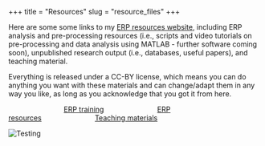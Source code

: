+++
title = "Resources"
slug = "resource_files"
+++

Here are some some links to my [ERP resources website](https://j-lewen.github.io/erp/), including ERP analysis and pre-processing resources (i.e., scripts and video tutorials on pre-processing and data analysis using MATLAB - further software coming soon), unpublished research output (i.e., databases, useful papers), and teaching material. 

Everything is released under a CC-BY license, which means you can do anything you want with these materials and can change/adapt them in any way you like, as long as you acknowledge that you got it from here.

&nbsp;&nbsp;&nbsp;&nbsp;&nbsp;&nbsp;&nbsp;&nbsp;&nbsp;&nbsp;&nbsp;&nbsp;&nbsp;&nbsp;&nbsp;&nbsp;&nbsp;&nbsp;&nbsp;&nbsp;&nbsp;&nbsp;&nbsp;&nbsp;&nbsp;&nbsp;&nbsp;&nbsp;[ERP training](https://j-lewen.github.io/erp/docs/table-of-contents/training/)&nbsp;&nbsp;&nbsp;&nbsp;&nbsp;&nbsp;&nbsp;&nbsp;&nbsp;&nbsp;&nbsp;&nbsp;&nbsp;&nbsp;&nbsp;&nbsp;&nbsp;&nbsp;&nbsp;&nbsp;&nbsp;&nbsp;&nbsp;&nbsp;&nbsp;&nbsp;&nbsp;[ERP resources](/r/)&nbsp;&nbsp;&nbsp;&nbsp;&nbsp;&nbsp;&nbsp;&nbsp;&nbsp;&nbsp;&nbsp;&nbsp;&nbsp;&nbsp;&nbsp;&nbsp;&nbsp;&nbsp;&nbsp;&nbsp;&nbsp;&nbsp;&nbsp;&nbsp;&nbsp;&nbsp;&nbsp;[Teaching materials](https://j-lewen.github.io/erp/docs/table-of-contents/teaching/)

![Testing](/images/succulent.JPG)